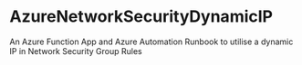# AzureNetworkSecurityDynamicIP
An Azure Function App and Azure Automation Runbook to utilise a dynamic IP in Network Security Group Rules
